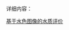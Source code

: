 详细内容：          

[基于水色图像的水质评价](http://www.dydpg.com/2018/09/06/%E5%9F%BA%E4%BA%8E%E6%B0%B4%E8%89%B2%E5%9B%BE%E5%83%8F%E7%9A%84%E6%B0%B4%E8%B4%A8%E8%AF%84%E4%BB%B7/)      

